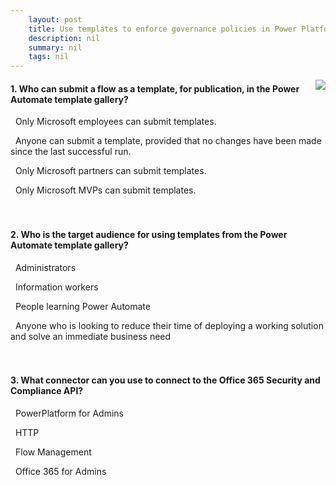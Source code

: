 ```yaml
---
    layout: post
    title: Use templates to enforce governance policies in Power Platform  
    description: nil
    summary: nil
    tags: nil
---
```



 <a target="_blank" href="https://docs.microsoft.com/en-us/learn/modules/templates-governance-policies/5-check/"><i class="fas fa-external-link-alt"></i> </a>
 <img align="right" src="https://docs.microsoft.com/en-us/learn/achievements/templates-governance-policies.svg">
####  1. Who can submit a flow as a template, for publication, in the Power Automate template gallery?


<i class='far fa-square'></i> &nbsp;&nbsp;Only Microsoft employees can submit templates.

<i class='fas fa-check-square' style='color: Dodgerblue;'></i> &nbsp;&nbsp;Anyone can submit a template, provided that no changes have been made since the last successful run.

<i class='far fa-square'></i> &nbsp;&nbsp;Only Microsoft partners can submit templates.

<i class='far fa-square'></i> &nbsp;&nbsp;Only Microsoft MVPs can submit templates.
<br />
<br />
<br />

####  2. Who is the target audience for using templates from the Power Automate template gallery?


<i class='far fa-square'></i> &nbsp;&nbsp;Administrators

<i class='far fa-square'></i> &nbsp;&nbsp;Information workers

<i class='far fa-square'></i> &nbsp;&nbsp;People learning Power Automate

<i class='fas fa-check-square' style='color: Dodgerblue;'></i> &nbsp;&nbsp;Anyone who is looking to reduce their time of deploying a working solution and solve an immediate business need
<br />
<br />
<br />

####  3. What connector can you use to connect to the Office 365 Security and Compliance API?


<i class='far fa-square'></i> &nbsp;&nbsp;PowerPlatform for Admins

<i class='fas fa-check-square' style='color: Dodgerblue;'></i> &nbsp;&nbsp;HTTP

<i class='far fa-square'></i> &nbsp;&nbsp;Flow Management

<i class='far fa-square'></i> &nbsp;&nbsp;Office 365 for Admins
<br />
<br />
<br />
